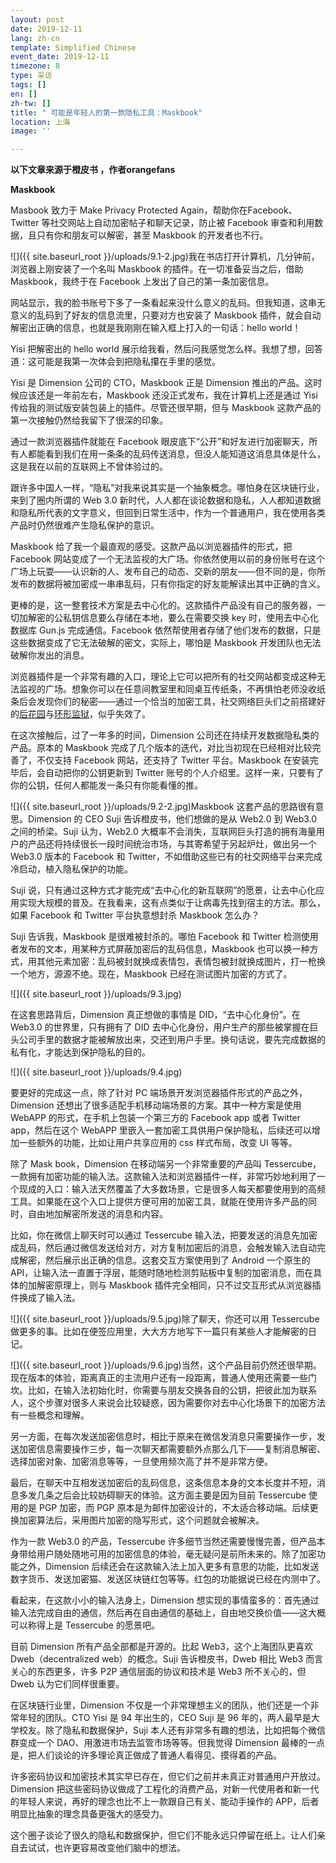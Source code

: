 ```yaml
---
layout: post
date: 2019-12-11
lang: zh-cn
template: Simplified Chinese
event_date: 2019-12-11
timezone: 8
type: 采访
tags: []
en: []
zh-tw: []
title: " 可能是年轻人的第一款隐私工具：Maskbook"
location: 上海
image: ''

---
```

**以下文章来源于橙皮书 ，作者orangefans**

**Maskbook**

Masbook 致力于 Make Privacy Protected Again，帮助你在Facebook、Twitter 等社交网站上自动加密帖子和聊天记录，防止被 Facebook 审查和利用数据，且只有你和朋友可以解密，甚至 Maskbook 的开发者也不行。

![]({{ site.baseurl_root }}/uploads/9.1-2.jpg)我在书店打开计算机，几分钟前，浏览器上刚安装了一个名叫 Maskbook 的插件。在一切准备妥当之后，借助 Maskbook，我终于在 Facebook 上发出了自己的第一条加密信息。

网站显示，我的脸书账号下多了一条看起来没什么意义的乱码。但我知道，这串无意义的乱码到了好友的信息流里，只要对方也安装了 Maskbook 插件，就会自动解密出正确的信息，也就是我刚刚在输入框上打入的一句话：hello world！

Yisi 把解密出的 hello world 展示给我看，然后问我感觉怎么样。我想了想，回答道：这可能是我第一次体会到把隐私攥在手里的感觉。

Yisi 是 Dimension 公司的 CTO，Maskbook 正是 Dimension 推出的产品。这时候应该还是一年前左右，Maskbook 还没正式发布，我在计算机上还是通过 Yisi 传给我的测试版安装包装上的插件。尽管还很早期，但与 Maskbook 这款产品的第一次接触仍然给我留下了很深的印象。

通过一款浏览器插件就能在 Facebook 眼皮底下“公开”和好友进行加密聊天，所有人都能看到我们在用一条条的乱码传送消息，但没人能知道这消息具体是什么，这是我在以前的互联网上不曾体验过的。

跟许多中国人一样，“隐私”对我来说其实是一个抽象概念。哪怕身在区块链行业，来到了圈内所谓的 Web 3.0 新时代，人人都在谈论数据和隐私，人人都知道数据和隐私所代表的文字意义，但回到日常生活中，作为一个普通用户，我在使用各类产品时仍然很难产生隐私保护的意识。

Maskbook 给了我一个最直观的感受。这款产品以浏览器插件的形式，把 Facebook 网站变成了一个无法监视的大广场。你依然使用以前的身份账号在这个广场上玩耍——认识新的人、发布自己的动态、交新的朋友——但不同的是，你所发布的数据将被加密成一串串乱码，只有你指定的好友能解读出其中正确的含义。

更棒的是，这一整套技术方案是去中心化的。这款插件产品没有自己的服务器，一切加解密的公私钥信息要么存储在本地，要么在需要交换 key 时，使用去中心化数据库 Gun.js 完成通信。Facebook 依然帮使用者存储了他们发布的数据，只是这些数据变成了它无法破解的密文，实际上，哪怕是 Maskbook 开发团队也无法破解你发出的消息。

浏览器插件是一个非常有趣的入口，理论上它可以把所有的社交网站都变成这种无法监视的广场。想象你可以在任意间教室里和同桌互传纸条，不再惧怕老师没收纸条后会发现你们的秘密——通过一个恰当的加密工具，社交网络巨头们之前搭建好的[后花园](https://mp.weixin.qq.com/s?__biz=MzA4MzE1MzQ3MA==&mid=2450141275&idx=1&sn=88413dc591f448f72e6feee9fdd4720c&chksm=8804570abf73de1c50e602157d3e9b5fe8b73e2e51c1c6924f7fbf77bbef9538bf758966f37d&token=204756593&lang=zh_CN&scene=21#wechat_redirect)与[环形监狱](https://mp.weixin.qq.com/s?__biz=MzA4MzE1MzQ3MA==&mid=2450141630&idx=1&sn=04b1190a715668324b1a41585d0eae57&chksm=880456efbf73dff982fcc3631006f059e14820295a801db049ffba50eb46283a2c4e2d61e95b&token=204756593&lang=zh_CN&scene=21#wechat_redirect)，似乎失效了。

在这次接触后，过了一年多的时间，Dimension 公司还在持续开发数据隐私类的产品。原本的 Maskbook 完成了几个版本的迭代，对比当初现在已经相对比较完善了，不仅支持 Facebook 网站，还支持了 Twitter 平台。Maskbook 在安装完毕后，会自动把你的公钥更新到 Twitter 账号的个人介绍里。这样一来，只要有了你的公钥，任何人都能发一条只有你能看懂的推。

![]({{ site.baseurl_root }}/uploads/9.2-2.jpg)Maskbook 这套产品的思路很有意思。Dimension 的 CEO Suji 告诉橙皮书，他们想做的是从 Web2.0 到 Web3.0 之间的桥梁。Suji 认为，Web2.0 大概率不会消失，互联网巨头打造的拥有海量用户的产品还将持续很长一段时间统治市场，与其寄希望于另起炉灶，做出另一个 Web3.0 版本的 Facebook 和 Twitter，不如借助这些已有的社交网络平台来完成冷启动，植入隐私保护的功能。

Suji 说，只有通过这种方式才能完成“去中心化的新互联网”的愿景，让去中心化应用实现大规模的普及。在我看来，这有点类似于让病毒先找到宿主的方法。那么，如果 Facebook 和 Twitter 平台执意想封杀 Maskbook 怎么办？

Suji 告诉我，Maskbook 是很难被封杀的。哪怕 Facebook 和 Twitter 检测使用者发布的文本，用某种方式屏蔽加密后的乱码信息，Maskbook 也可以换一种方式，用其他元素加密：乱码被封就换成表情包，表情包被封就换成图片，打一枪换一个地方，源源不绝。现在，Maskbook 已经在测试图片加密的方式了。

![]({{ site.baseurl_root }}/uploads/9.3.jpg)

在这套思路背后，Dimension 真正想做的事情是 DID，“去中心化身份”。在 Web3.0 的世界里，只有拥有了 DID 去中心化身份，用户生产的那些被掌握在巨头公司手里的数据才能被解放出来，交还到用户手里。换句话说，要先完成数据的私有化，才能达到保护隐私的目的。

![]({{ site.baseurl_root }}/uploads/9.4.jpg)

要更好的完成这一点，除了针对 PC 端场景开发浏览器插件形式的产品之外，Dimension 还想出了很多适配手机移动端场景的方案。其中一种方案是使用 WebAPP 的形式，在手机上包装一个第三方的 Facebook app 或者 Twitter app，然后在这个 WebAPP 里嵌入一套加密工具供用户保护隐私，后续还可以增加一些额外的功能，比如让用户共享应用的 css 样式布局，改变 UI 等等。

除了 Mask book，Dimension 在移动端另一个非常重要的产品叫 Tessercube，一款拥有加密功能的输入法。这款输入法和浏览器插件一样，非常巧妙地利用了一个现成的入口：输入法天然覆盖了大多数场景，它是很多人每天都要使用到的高频工具。如果能在这个入口上提供方便可用的加密工具，就能在使用许多产品的同时，自由地加解密所发送的消息和内容。

比如，你在微信上聊天时可以通过 Tessercube 输入法，把要发送的消息先加密成乱码，然后通过微信发送给对方，对方复制加密后的消息，会触发输入法自动完成解密，然后展示出正确的信息。这套交互方案使用到了 Android 一个原生的 API，让输入法一直置于浮层，能随时随地检测剪贴板中复制的加密消息，而在具体的加解密原理上，则与 Maskbook 插件完全相同，只不过交互形式从浏览器插件换成了输入法。

![]({{ site.baseurl_root }}/uploads/9.5.jpg)除了聊天，你还可以用 Tessercube 做更多的事。比如在便签应用里，大大方方地写下一篇只有某些人才能解密的日记。

![]({{ site.baseurl_root }}/uploads/9.6.jpg)当然，这个产品目前仍然还很早期。现在版本的体验，距离真正的主流用户还有一段距离，普通人使用还需要一些门坎。比如，在输入法初始化时，你需要与朋友交换各自的公钥，把彼此加为联系人，这个步骤对很多人来说会比较疑惑，因为需要你对去中心化场景下的加密方法有一些概念和理解。

另一方面，在每次发送加密信息时，相比于原来在微信发消息只需要操作一步，发送加密信息需要操作三步，每一次聊天都需要额外点那么几下——复制消息解密、选择加密对象、加密消息等等，一旦使用频次高了并不是非常方便。

最后，在聊天中互相发送加密后的乱码信息，这条信息本身的文本长度并不短，消息多发几条之后会比较妨碍聊天的体验。这方面主要是因为目前 Tessercube 使用的是 PGP 加密，而 PGP 原本是为邮件加密设计的，不太适合移动端。后续更换加密算法后，采用图片加密的隐写形式，这个问题就会被解决。

作为一款 Web3.0 的产品，Tessercube 许多细节当然还需要慢慢完善，但产品本身带给用户随处随地可用的加密信息的体验，毫无疑问是前所未来的。除了加密功能之外，Dimension 后续还会在这款输入法上加入更多有意思的功能，比如发送数字货币、发送加密猫、发送区块链红包等等。红包的功能据说已经在内测中了。

看起来，在这款小小的输入法身上，Dimension 想实现的事情蛮多的：首先通过输入法完成自由的通信，然后再在自由通信的基础上，自由地交换价值——这大概可以称得上是 Tessercube 的愿景吧。

目前 Dimension 所有产品全部都是开源的。比起 Web3，这个上海团队更喜欢 Dweb（decentralized web）的概念。Suji 告诉橙皮书，Dweb 相比 Web3 而言关心的东西更多，许多 P2P 通信层面的协议和技术是 Web3 所不关心的，但 Dweb 认为它们同样很重要。

在区块链行业里，Dimension 不仅是一个非常理想主义的团队，他们还是一个非常年轻的团队。CTO Yisi 是 94 年出生的，CEO Suji 是 96 年的，两人最早是大学校友。除了隐私和数据保护，Suji 本人还有非常多有趣的想法，比如把每个微信群变成一个 DAO、用激进市场去监管市场等等。但我觉得 Dimension 最棒的一点是，把人们谈论的许多理论真正做成了普通人看得见、摸得着的产品。

许多密码协议和加密技术其实早已存在，但它们之前并未真正对普通用户开放过。Dimension 把这些密码协议做成了工程化的消费产品，对新一代使用者和新一代的年轻人来说，再好的理念也比不上一款跟自己有关、能动手操作的 APP，后者明显比抽象的理念具备更强大的感受力。

这个圈子谈论了很久的隐私和数据保护，但它们不能永远只停留在纸上。让人们亲自去试试，也许更容易改变他们脑中的想法。